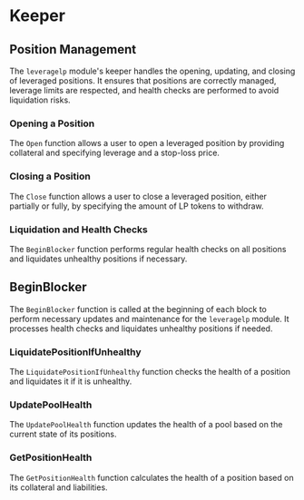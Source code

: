 <!--
order: 3
-->

# Keeper

## Position Management

The `leveragelp` module's keeper handles the opening, updating, and closing of leveraged positions. It ensures that positions are correctly managed, leverage limits are respected, and health checks are performed to avoid liquidation risks.

### Opening a Position

The `Open` function allows a user to open a leveraged position by providing collateral and specifying leverage and a stop-loss price.

### Closing a Position

The `Close` function allows a user to close a leveraged position, either partially or fully, by specifying the amount of LP tokens to withdraw.

### Liquidation and Health Checks

The `BeginBlocker` function performs regular health checks on all positions and liquidates unhealthy positions if necessary.

## BeginBlocker

The `BeginBlocker` function is called at the beginning of each block to perform necessary updates and maintenance for the `leveragelp` module. It processes health checks and liquidates unhealthy positions if needed.

### LiquidatePositionIfUnhealthy

The `LiquidatePositionIfUnhealthy` function checks the health of a position and liquidates it if it is unhealthy.

### UpdatePoolHealth

The `UpdatePoolHealth` function updates the health of a pool based on the current state of its positions.

### GetPositionHealth

The `GetPositionHealth` function calculates the health of a position based on its collateral and liabilities.
